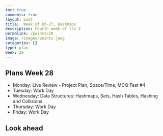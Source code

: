 ```yaml
---
toc: true
comments: true
layout: post
title:  Week of 03-27, Hashmaps
description: Fourth week of tri 3
permalink: /points/28
image: /images/points.jpeg
categories: []
type: plan
week: 28
---
```


## Plans Week 28
> 
- Monday: Live Review - Project Plan, Space/Time, MCQ Test #4
- Tuesday: Work Day 
- Wednesday: Data Structures: Hashmaps, Sets, Hash Tables, Hashing and Collisions
- Thursday: Work Day 
- Friday: Work Day

## Look ahead
> 